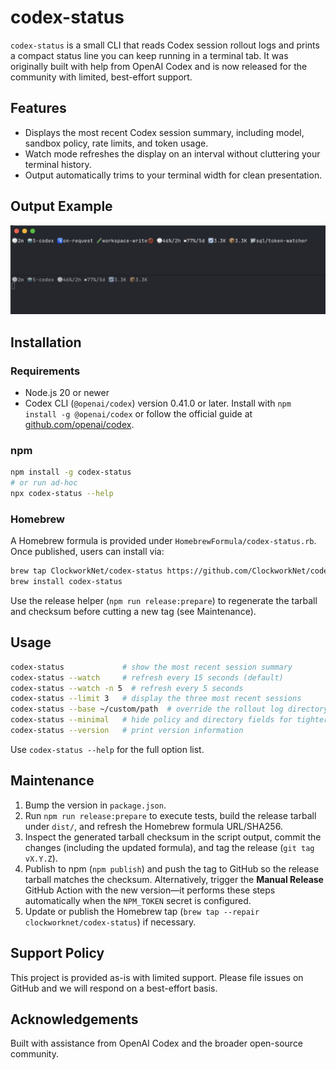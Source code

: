 # codex-status

`codex-status` is a small CLI that reads Codex session rollout logs and prints a compact status line you can keep running in a terminal tab. It was originally built with help from OpenAI Codex and is now released for the community with limited, best-effort support.

## Features
- Displays the most recent Codex session summary, including model, sandbox policy, rate limits, and token usage.
- Watch mode refreshes the display on an interval without cluttering your terminal history.
- Output automatically trims to your terminal width for clean presentation.

## Output Example

![codex-status output example](output-example.png)

## Installation

### Requirements
- Node.js 20 or newer
- Codex CLI (`@openai/codex`) version 0.41.0 or later. Install with `npm install -g @openai/codex` or follow the official guide at [github.com/openai/codex](https://github.com/openai/codex).

### npm
```bash
npm install -g codex-status
# or run ad-hoc
npx codex-status --help
```

### Homebrew
A Homebrew formula is provided under `HomebrewFormula/codex-status.rb`. Once published, users can install via:
```bash
brew tap ClockworkNet/codex-status https://github.com/ClockworkNet/codex-status
brew install codex-status
```
Use the release helper (`npm run release:prepare`) to regenerate the tarball and checksum before cutting a new tag (see Maintenance).

## Usage
```bash
codex-status             # show the most recent session summary
codex-status --watch     # refresh every 15 seconds (default)
codex-status --watch -n 5  # refresh every 5 seconds
codex-status --limit 3   # display the three most recent sessions
codex-status --base ~/custom/path  # override the rollout log directory
codex-status --minimal   # hide policy and directory fields for tighter output
codex-status --version   # print version information
```
Use `codex-status --help` for the full option list.

## Maintenance
1. Bump the version in `package.json`.
2. Run `npm run release:prepare` to execute tests, build the release tarball under `dist/`, and refresh the Homebrew formula URL/SHA256.
3. Inspect the generated tarball checksum in the script output, commit the changes (including the updated formula), and tag the release (`git tag vX.Y.Z`).
4. Publish to npm (`npm publish`) and push the tag to GitHub so the release tarball matches the checksum. Alternatively, trigger the **Manual Release** GitHub Action with the new version—it performs these steps automatically when the `NPM_TOKEN` secret is configured.
5. Update or publish the Homebrew tap (`brew tap --repair clockworknet/codex-status`) if necessary.

## Support Policy
This project is provided as-is with limited support. Please file issues on GitHub and we will respond on a best-effort basis.

## Acknowledgements
Built with assistance from OpenAI Codex and the broader open-source community.
